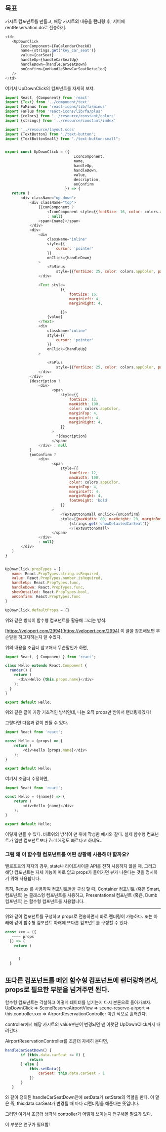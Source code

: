 ## 목표

카시트 컴포넌트를 만들고, 해당 카시트의 내용을 랜더링 후,
서버에 rentReservation.do로 전송하기.

```javascript
<td>
   <UpDownClick
       IconComponent={FaCalendarCheckO}
       name={strings.get('key_car_seat')}
       value={carSeat}
       handleUp={handleCarSeatUp}
       handleDown={handleCarSeatDown}
       onConfirm={onHandleShowCarSeatDetailed}
   />
</td>
```

 여기서 UpDownClick의 컴포넌트를 자세히 보쟈.
 ```javascript
 import React, {Component} from 'react'
import {Text} from '../component/text'
import FaMinus from 'react-icons/lib/fa/minus'
import FaPlus from 'react-icons/lib/fa/plus'
import {colors} from '../resource/constant/colors'
import {strings} from '../resource/constant/index'

import '../resource/layout.scss'
import {TextButton} from "./text-button";
import {TextButtonSmall} from "./text-button-small";


export const UpDownClick = ({
                                IconComponent,
                                name,
                                handleUp,
                                handleDown,
                                value,
                                description,
                                onConfirm
                            }) => {
    return (
        <div className="up-down">
            <div className="top">
                {IconComponent ?
                    <IconComponent style={{fontSize: 16, color: colors.appColor, marginRight: 6}}/>
                    : null}
                <span>{name}</span>
            </div>
            <div>
                <div
                    className="inline"
                    style={{
                        cursor: 'pointer'
                    }}
                    onClick={handleDown}
                >
                    <FaMinus
                        style={{fontSize: 25, color: colors.appColor, paddingLeft: 6, paddingRight: 6,}}/>
                </div>

                <Text style=
                          {{
                              fontSize: 16,
                              marginLeft: 4,
                              marginRight: 4,

                          }}>
                    {value}
                </Text>
                <div
                    className="inline"
                    style={{
                        cursor: 'pointer'
                    }}
                    onClick={handleUp}
                >

                    <FaPlus
                        style={{fontSize: 25, color: colors.appColor, paddingLeft: 6, paddingRight: 6,}}/>
                </div>
            </div>
            {description ?
                <div>
                      <span
                          style={{
                              fontSize: 12,
                              maxWidth: 100,
                              color: colors.appColor,
                              marginTop: 4,
                              marginLeft: 4,
                              marginRight: 4,
                          }}
                      >
                        *{description}
                      </span>
                </div> : null
            }
            {onConfirm ?
                <div>
                      <span
                          style={{
                              fontSize: 12,
                              maxWidth: 100,
                              color: colors.appColor,
                              marginTop: 4,
                              marginLeft: 4,
                              marginRight: 4,
                              fontWeight: 'bold'
                          }}
                      >
                          <TextButtonSmall onClick={onConfirm}
                          style={{maxWidth: 80, maxHeight: 20, marginBottom: 8}}>
                              {strings.get('showDetailedCarSeat')}
                              </TextButtonSmall>
                      </span>
                </div>
                : null}
        </div>
    )
}


UpDownClick.propTypes = {
    name: React.PropTypes.string.isRequired,
    value: React.PropTypes.number.isRequired,
    handleUp: React.PropTypes.func,
    handleDown: React.PropTypes.func,
    showDetailed: React.PropTypes.bool,
    onConfirm: React.PropTypes.func
}

UpDownClick.defaultProps = {}
 ```

  위와 같은 방식이 함수형 컴포넌트를 활용해 그리는 방식.

  [https://velopert.com/2994](https://velopert.com/2994)
이 글을 참조해보면 무슨말을 하고자하는지 알 수있다.

위의 내용을 조금더 참고해서 무슨말인가 하면,

```javascript
import React, { Component } from 'react';

class Hello extends React.Component {
  render() {
    return (
      <div>Hello {this.props.name}</div>
    );
  }
}

export default Hello;
```

위와 같은 글이 가장 기초적인 방식인데, 나는 오직 props만 받아서 랜더링하겠다!

그렇다면 다음과 같이 만들 수 있다.

```javascript
import React from 'react';

const Hello = (props) => {
    return (
        <div>Hello {props.name}</div>
    );
}

export default Hello;
```

여기서 조금더 수정하면,

```javascript
import React from 'react';

const Hello = ({name}) => {
    return (
        <div>Hello {name}</div>
    );
}

export default Hello;
```

이렇게 만들 수 있다. 바로위의 방식이 맨 위에 작성한 예시와 같다.
실제 함수형 컴포넌트가 일반 컴포넌트보다 7~11%정도 빠르다고 하네요..

### 그럼 왜 이 함수형 컴포넌트를 어떤 상황에 사용해야 할까요?
 벨로포트의 저자의 경우, state나 라이프사이클 API를 전혀 사용하지 않을 때, 그리고 해당 컴포넌트는 자체 기능이 따로 없고 props가 들어가면 뷰가 나온다는 것을 명시하기 위해 사용합니다.

 특히, Redux 를 사용하여 컴포넌트들을 구성 할 때, Container 컴포넌트 (혹은 Smart, 컴포넌트) 는 클래스형 컴포넌트를 사용하고, Presentational 컴포넌트 (혹은, Dumb 컴포넌트) 는 함수형 컴포넌트를 사용합니다.


 -----

 위와 같이 컴포넌트를 구성하고 props로 전송하면서 바로 렌더링이 가능하다.
또는 아래에 같이 함수형 컴포넌트 아래에 또다른 컴포넌트를 구성할 수 있다.
```javascript
const xxx = ({
   ~~~~ props
  }) => {
    return (


      )
  }
```
또다른 컴포넌트를 메인 함수형 컴포넌트에 랜더링하면서, props로 필요한 부분을 넘겨주면 된다.
----
함수형 컴포넌트는 각설하고 어떻게 데이터를 넘기는지 다시 본론으로 돌아가보자.
 UpDownClick =>
 SceneReserveAirportView =>
 scene-reserve-airport =>  
 this.controller.xxx =>
 AirportReservationController 이런 식으로 흘러간다.

 controller에서 해당 카시트의 value부분이 변경되면 맨 아랫단 UpDownClick까지 내려간다.

 AirportReservationController를 조금더 자세히 본다면,
 ```javascript
 handleCarSeatDown() {
        if (this.data.carSeat <= 0) {
            return
        } else {
            this.setData({
                carSeat: this.data.carSeat - 1
            })
        }
    }
 ```

 와 같이 정의된 handleCarSeatDown안에 setData가 setState의 역할을 한다. 이 말은 즉, this.data.carSeat가 변경될 때 마다 리랜더링을 해준다는 뜻입니다.

 그러면 여기서 조금더 생각해 controller가 어떻게 쓰이는지 연구해볼 필요가 있다.

 이 부분은 연구가 필요함!
